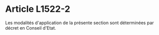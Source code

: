 # Article L1522-2

Les modalités d'application de la présente section sont déterminées par décret en Conseil d'Etat.